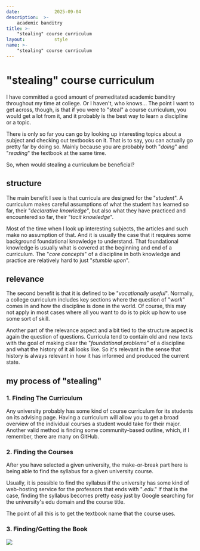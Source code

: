 ```yaml
---
date:             2025-09-04
description:  >-
    academic banditry
title: >-
    "stealing" course curriculum
layout:           style
name: >-
    "stealing" course curriculum
---
```


# "stealing" course curriculum

I have committed a good amount of premeditated academic banditry throughout my time at college. Or I haven't, who knows... The point I want to get across, though, is that if you were to "steal" a course curriculum, you would get a lot from it, and it probably is the best way to learn a discipline or a topic.

There is only so far you can go by looking up interesting topics about a subject and checking out textbooks on it. That is to say, you can actually go pretty far by doing so. Mainly because you are probably both "*doing*" and "*reading*" the textbook at the same time. 

So, when would stealing a curriculum be beneficial?

## structure

The main benefit I see is that curricula are designed for the "*student*". A curriculum makes careful assumptions of what the student has learned so far, their "*declarative knowledge*", but also what they have practiced and encountered so far, their "*tacit knowledge*".

Most of the time when I look up interesting subjects, the articles and such make no assumption of that. And it is usually the case that it requires some background foundational knowledge to understand. That foundational knowledge is usually what is covered at the beginning and end of a curriculum. The "*core concepts*" of a discipline in both knowledge and practice are relatively hard to just "*stumble upon*".

## relevance

The second benefit is that it is defined to be "*vocationally useful*". Normally, a college curriculum includes key sections where the question of "*work*" comes in and how the discipline is done in the world. Of course, this may not apply in most cases where all you want to do is to pick up how to use some sort of skill.

Another part of the relevance aspect and a bit tied to the structure aspect is again the question of questions. Curricula tend to contain old and new texts with the goal of making clear the "*foundational problems*" of a discipline and what the history of it all looks like. So it's relevant in the sense that history is always relevant in how it has informed and produced the current state.

## my process of "stealing"

### 1. Finding The Curriculum

Any university probably has some kind of course curriculum for its students on its advising page. Having a curriculum will allow you to get a broad overview of the individual courses a student would take for their major. Another valid method is finding some community-based outline, which, if I remember, there are many on GitHub.

### 2. Finding the Courses

After you have selected a given university, the make-or-break part here is being able to find the syllabus for a given university course.

Usually, it is possible to find the syllabus if the university has some kind of web-hosting service for the professors that ends with "*.edu*." If that is the case, finding the syllabus becomes pretty easy just by Google searching for the university's edu domain and the course title.

The point of all this is to get the textbook name that the course uses.

### 3. Finding/Getting the Book

<img src="https://wallpaperaccess.com/full/532075.jpg"/>


